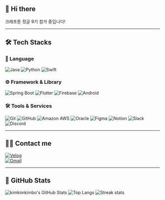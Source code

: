 ## 👋 Hi there  
크래프톤 정글 9기 참가 중입니다!

---

## 🛠️ Tech Stacks

### 💬 Language
![Java](https://img.shields.io/badge/Java-007396?style=for-the-badge&logo=Java&logoColor=white)
![Python](https://img.shields.io/badge/Python-3776AB?style=for-the-badge&logo=Python&logoColor=white)
![Swift](https://img.shields.io/badge/Swift-F05138?style=for-the-badge&logo=Swift&logoColor=white)

### ⚙️ Framework & Library
![Spring Boot](https://img.shields.io/badge/SpringBoot-6DB33F?style=for-the-badge&logo=springboot&logoColor=white)
![Flutter](https://img.shields.io/badge/Flutter-02569B?style=for-the-badge&logo=Flutter&logoColor=white)
![Firebase](https://img.shields.io/badge/Firebase-FFCA28?style=for-the-badge&logo=Firebase&logoColor=white)
![Android](https://img.shields.io/badge/Android-3DDC84?style=for-the-badge&logo=Android&logoColor=white)

### 🛠️ Tools & Services
![Git](https://img.shields.io/badge/Git-F05032?style=for-the-badge&logo=Git&logoColor=white)
![GitHub](https://img.shields.io/badge/GitHub-181717?style=for-the-badge&logo=GitHub&logoColor=white)
![Amazon AWS](https://img.shields.io/badge/AWS-232F3E?style=for-the-badge&logo=Amazon-AWS&logoColor=white)
![Oracle](https://img.shields.io/badge/Oracle-F80000?style=for-the-badge&logo=Oracle&logoColor=white)
![Figma](https://img.shields.io/badge/Figma-F24E1E?style=for-the-badge&logo=Figma&logoColor=white)
![Notion](https://img.shields.io/badge/Notion-000000?style=for-the-badge&logo=Notion&logoColor=white)
![Slack](https://img.shields.io/badge/Slack-4A154B?style=for-the-badge&logo=Slack&logoColor=white)
![Discord](https://img.shields.io/badge/Discord-5865F2?style=for-the-badge&logo=Discord&logoColor=white)

---

## 🧑‍💻 Contact me
 
[![Velog](https://img.shields.io/badge/Velog-20C997?style=for-the-badge&logo=Velog&logoColor=white)](https://velog.io/@kimkimkimkim/posts)  
[![Gmail](https://img.shields.io/badge/Gmail-EA4335?style=for-the-badge&logo=Gmail&logoColor=white)](mailto:booooa.kim@gmail.com)

---

## 🏅 GitHub Stats

![kimkimkimbo's GitHub Stats](https://github-readme-stats.vercel.app/api?username=kimkimkimbo&custom_title=kimkimkimbo's%20GitHub%20Stats&bg_color=000000&title_color=ffffff&text_color=ffffff)
![Top Langs](https://github-readme-stats.vercel.app/api/top-langs/?username=kimkimkimbo&layout=compact&bg_color=000000&title_color=ffffff&text_color=ffffff)
![Streak stats](https://github-readme-streak-stats.herokuapp.com/?user=kimkimkimbo&theme=radical)

